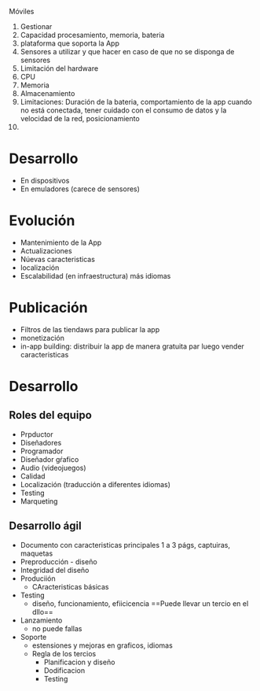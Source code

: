 Móviles
1. Gestionar
2. Capacidad procesamiento, memoria, bateria
3. plataforma que soporta la App
4. Sensores a utilizar y que hacer en caso de que no se disponga de sensores
5. Limitación del hardware
6. CPU
7. Memoria
8. Almacenamiento
9. Limitaciones: Duración de la bateria, comportamiento de la app cuando no está conectada, tener cuidado con el consumo de datos y la velocidad de la red, posicionamiento
10. 


# Desarrollo

- En dispositivos
- En emuladores (carece de sensores)


# Evolución

- Mantenimiento de la App
- Actualizaciones
- Núevas caracteristicas
- localización
- Escalabilidad (en infraestructura) más idiomas

# Publicación

- Filtros de las tiendaws para publicar la app
- monetización
- in-app building: distribuir la app de manera gratuita par luego vender caracteristicas



# Desarrollo

## Roles del equipo

- Prpductor
- Diseñadores
- Programador
- Diseñador gŕafico
- Audio (videojuegos)
- Calidad
- Localización (traducción a diferentes idiomas)
- Testing
- Marqueting

## Desarrollo ágil

- Documento con caracteristicas principales 1 a 3 págs, captuiras, maquetas
- Preproducción - diseño
- Integridad del diseño
- Produciión
	- CAracteristicas básicas
- Testing
	- diseño, funcionamiento, efiicicencia ==Puede llevar un tercio en el dllo==
- Lanzamiento
	- no puede fallas
- Soporte 
	- estensiones y mejoras en graficos, idiomas
	- Regla de los tercios
		- Planificacion y diseño
		- Dodificacion
		- Testing

